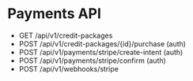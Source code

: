 # Payments API

- GET /api/v1/credit-packages
- POST /api/v1/credit-packages/{id}/purchase (auth)
- POST /api/v1/payments/stripe/create-intent (auth)
- POST /api/v1/payments/stripe/confirm (auth)
- POST /api/v1/webhooks/stripe